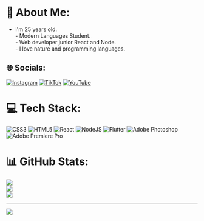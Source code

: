 # 💫 About Me:
- I'm 25 years old.<br>- Modern Languages Student.<br>- Web developer junior React and Node.<br>- I love nature and programming languages.


## 🌐 Socials:
[![Instagram](https://img.shields.io/badge/Instagram-%23E4405F.svg?logo=Instagram&logoColor=white)](https://instagram.com/E_hildevert) [![TikTok](https://img.shields.io/badge/TikTok-%23000000.svg?logo=TikTok&logoColor=white)](https://tiktok.com/@@kidEminemRd) [![YouTube](https://img.shields.io/badge/YouTube-%23FF0000.svg?logo=YouTube&logoColor=white)](https://youtube.com/@Uptolearn) 

# 💻 Tech Stack:
![CSS3](https://img.shields.io/badge/css3-%231572B6.svg?style=for-the-badge&logo=css3&logoColor=white) ![HTML5](https://img.shields.io/badge/html5-%23E34F26.svg?style=for-the-badge&logo=html5&logoColor=white) ![React](https://img.shields.io/badge/react-%2320232a.svg?style=for-the-badge&logo=react&logoColor=%2361DAFB) ![NodeJS](https://img.shields.io/badge/node.js-6DA55F?style=for-the-badge&logo=node.js&logoColor=white) ![Flutter](https://img.shields.io/badge/Flutter-%2302569B.svg?style=for-the-badge&logo=Flutter&logoColor=white) ![Adobe Photoshop](https://img.shields.io/badge/adobephotoshop-%2331A8FF.svg?style=for-the-badge&logo=adobephotoshop&logoColor=white) ![Adobe Premiere Pro](https://img.shields.io/badge/Adobe%20Premiere%20Pro-9999FF.svg?style=for-the-badge&logo=Adobe%20Premiere%20Pro&logoColor=white)
# 📊 GitHub Stats:
![](https://github-readme-stats.vercel.app/api?username=SilverFox1313&theme=dark&hide_border=false&include_all_commits=false&count_private=false)<br/>
![](https://github-readme-streak-stats.herokuapp.com/?user=SilverFox1313&theme=dark&hide_border=false)<br/>
![](https://github-readme-stats.vercel.app/api/top-langs/?username=SilverFox1313&theme=dark&hide_border=false&include_all_commits=false&count_private=false&layout=compact)

---
[![](https://visitcount.itsvg.in/api?id=SilverFox1313&icon=0&color=0)](https://visitcount.itsvg.in)

<!-- Proudly created with GPRM ( https://gprm.itsvg.in ) -->
